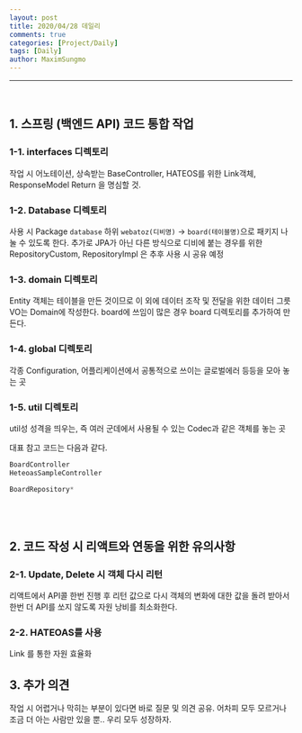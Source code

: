 ```yaml
---
layout: post
title: 2020/04/28 데일리
comments: true
categories: [Project/Daily]
tags: [Daily]
author: MaximSungmo
---
```


---

<br />
 
## 1. 스프링 (백엔드 API) 코드 통합 작업
 
### 1-1. interfaces 디렉토리
 
작업 시 어노테이션, 상속받는 BaseController, HATEOS를 위한 Link객체, ResponseModel Return 을 명심할 것.
  
### 1-2. Database 디렉토리

사용 시 Package `database` 하위 `webatoz(디비명)` -> `board(테이블명)`으로 패키지 나눌 수 있도록 한다. 추가로 JPA가 아닌 다른 방식으로 디비에 붙는 경우를 위한 RepositoryCustom, RepositoryImpl 은 추후 사용 시 공유 예정
 

### 1-3. domain 디렉토리

Entity 객체는 테이블을 만든 것이므로 이 외에 데이터 조작 및 전달을 위한 데이터 그릇VO는 Domain에 작성한다. board에 쓰임이 많은 경우 board 디렉토리를 추가하여 만든다.
 
 ### 1-4. global 디렉토리

각종 Configuration, 어플리케이션에서 공통적으로 쓰이는 글로벌에러 등등을 모아 놓는 곳
 
### 1-5. util 디렉토리
 
util성 성격을 띄우는, 즉 여러 군데에서 사용될 수 있는 Codec과 같은 객체를 놓는 곳
 
 대표 참고 코드는 다음과 같다.
 ```java
BoardController
HeteoasSampleController

BoardRepository*
```

<br /><br />

## 2. 코드 작성 시 리액트와 연동을 위한 유의사항

### 2-1. Update, Delete 시 객체 다시 리턴

리액트에서 API콜 한번 진행 후 리턴 값으로 다시 객체의 변화에 대한 값을 돌려 받아서 한번 더 API를 쏘지 않도록 자원 낭비를 최소화한다.

### 2-2. HATEOAS를 사용

Link 를 통한 자원 효율화
 

## 3. 추가 의견

작업 시 어렵거나 막히는 부분이 있다면 바로 질문 및 의견 공유.
어차피 모두 모르거나 조금 더 아는 사람만 있을 뿐.. 우리 모두 성장하자.

